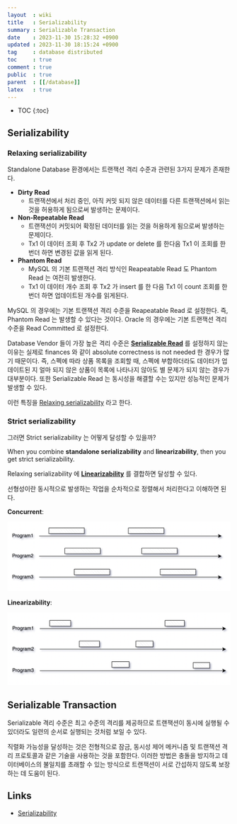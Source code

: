 ```yaml
---
layout  : wiki
title   : Serializability
summary : Serializable Transaction
date    : 2023-11-30 15:28:32 +0900
updated : 2023-11-30 18:15:24 +0900
tag     : database distributed
toc     : true
comment : true
public  : true
parent  : [[/database]]
latex   : true
---
```

* TOC
{:toc}

## Serializability

### Relaxing serializability

Standalone Database 환경에서는 트랜잭션 격리 수준과 관련된 3가지 문제가 존재한다.

- __Dirty Read__
  - 트랜잭션에서 처리 중인, 아직 커밋 되지 않은 데이터를 다른 트랜잭션에서 읽는 것을 허용하게 됨으로써 발생하는 문제이다.
- __Non-Repeatable Read__
  - 트랜잭션이 커밋되어 확정된 데이터를 읽는 것을 허용하게 됨으로써 발생하는 문제이다.
  - Tx1 이 데이터 조회 후 Tx2 가 update or delete 를 한다음 Tx1 이 조회를 한 번더 하면 변경된 값을 읽게 된다.
- __Phantom Read__
  - MySQL 의 기본 트랜잭션 격리 방식인 Reapeatable Read 도 Phantom Read 는 여전히 발생한다.
  - Tx1 이 데이터 개수 조회 후 Tx2 가 insert 를 한 다음 Tx1 이 count 조회를 한 번더 하면 업데이트된 개수를 읽게된다.

MySQL 의 경우에는 기본 트랜잭션 격리 수준을 Reapeatable Read 로 설정한다. 즉, Phantom Read 는 발생할 수 있다는 것이다.
Oracle 의 경우에는 기본 트랜잭션 격리 수준을 Read Committed 로 설정한다. 

Database Vendor 들이 가장 높은 격리 수준은 __[Serializable Read](https://github.com/NKLCWDT/cs/blob/main/Database/Transaction.md#%EB%A0%88%EB%B2%A8-3--serializable-read)__ 를 설정하지 않는 이유는
실제로 finances 와 같이 absolute correctness is not needed 한 경우가 많기 때문이다. 즉, 스펙에 따라 상품 목록을 조회할 때, 스펙에 부합하더라도 데이터가 업데이트된 지 얼마 되지 않은 상품이 목록에 나타나지 않아도 별 문제가 되지 않는 경우가 대부분이다.
또한 Serializable Read 는 동시성을 해결할 수는 있지만 성능적인 문제가 발생할 수 있다.

이런 특징을 [Relaxing serializability](https://en.wikipedia.org/wiki/Serializability) 라고 한다.

### Strict serializability

그러면 Strict serializability 는 어떻게 달성할 수 있을까?

When you combine __standalone serializability__ and __linearizability__, then you get strict serializability.

Relaxing serializability 에 __[Linearizability](https://cs.brown.edu/~mph/HerlihyW90/p463-herlihy.pdf)__ 를 결합하면 달성할 수 있다.

선형성이란 동시적으로 발생하는 작업을 순차적으로 정렬해서 처리한다고 이해하면 된다.

__Concurrent__:

![](/resource/wiki/database-serializable-tx/concurrent.png)

__Linearizability__:

![](/resource/wiki/database-serializable-tx/linear.png)

## Serializable Transaction

Serializable 격리 수준은 최고 수준의 격리를 제공하므로 트랜잭션이 동시에 실행될 수 있더라도 일련의 순서로 실행되는 것처럼 보일 수 있다.

직렬화 가능성을 달성하는 것은 전형적으로 잠금, 동시성 제어 메커니즘 및 트랜잭션 격리 프로토콜과 같은 기술을 사용하는 것을 포함한다. 이러한 방법은 충돌을 방지하고 데이터베이스의 불일치를 초래할 수 있는 방식으로 트랜잭션이 서로 간섭하지 않도록 보장하는 데 도움이 된다.

## Links

- [Serializability](https://en.wikipedia.org/wiki/Serializability)